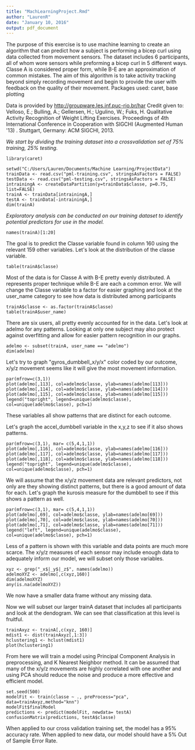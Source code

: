 ```yaml
---
title: "MachLearningProject.Rmd"
author: "LaurenR"
date: "January 10, 2016"
output: pdf_document
---
```

The purpose of this exercise is to use machine learning to create an algorithm that can predict how a subject is performing a bicep curl using data collected from movement sensors. The dataset includes 6 participants, all of whom wore sensors while preforming a bicep curl in 5 different ways. Classe A is considered proper form, while B-E are an approximation of common mistakes. The aim of this algorithm is to take activity tracking beyond simply recording movement and begin to provide the user with feedback on the quality of their movement. Packages used: caret, base plotting

Data is provided by http://groupware.les.inf.puc-rio.br/har  Credit given to: Velloso, E.; Bulling, A.; Gellersen, H.; Ugulino, W.; Fuks, H. Qualitative Activity Recognition of Weight Lifting Exercises. Proceedings of 4th International Conference in Cooperation with SIGCHI (Augmented Human '13) . Stuttgart, Germany: ACM SIGCHI, 2013.

*We start by dividing the training dataset into a crossvalidation set of 75% training, 25% testing.*
```{r, message=FALSE, echo=FALSE}
library(caret)
```
```{r}
setwd("C:/Users/Lauren/Documents/Machine Learning/ProjectData")
trainData <- read.csv("pml-training.csv", stringsAsFactors = FALSE)
testData <- read.csv("pml-testing.csv", stringsAsFactors = FALSE)
intrainingA <- createDataPartition(y=trainData$classe, p=0.75, list=FALSE)
trainA <- trainData[intrainingA,]
testA <- trainData[-intrainingA,]
dim(trainA)
```
*Exploratory analysis can be conducted on our training dataset to identify potential predictors for use in the model.*
```{r}
names(trainA)[1:20]
```
The goal is to predict the Classe variable found in column 160 using the relevant 159 other variables. Let's look at the distribution of the classe variable.
```{r}
table(trainA$classe)
```
Most of the data is for Classe A with B-E pretty evenly distributed. A represents
proper technique while B-E are each a common error.
We will change the Classe variable to a factor for easier graphing and look at the user_name category to see how data is distributed among participants
```{r}
trainA$classe <- as.factor(trainA$classe)
table(trainA$user_name)
```
There are six users, all pretty evenly accounted for in the data. Let's look
at adelmo for any patterns. Looking at only one subject may also protect against overfitting and allow for easier pattern recognition in our graphs.
```{r}
adelmo <- subset(trainA, user_name == "adelmo")
dim(adelmo)
```
Let's try to graph "gyros_dumbbell_x/y/x" color coded by our outcome, x/y/z movement seems like it will give the most movement information.
```{r, echo=FALSE}
par(mfrow=c(3,1))
plot(adelmo[,113], col=adelmo$classe, ylab=names(adelmo[113]))
plot(adelmo[,114], col=adelmo$classe, ylab=names(adelmo[114]))
plot(adelmo[,115], col=adelmo$classe, ylab=names(adelmo[115]))
legend("topright", legend=unique(adelmo$classe), col=unique(adelmo$classe), pch=1)
```

These variables all show patterns that are distinct for each outcome.

Let's graph the accel_dumbbell variable in the x,y,z to see if it also shows patterns.
```{r, echo=FALSE}
par(mfrow=c(3,1), mar= c(5,4,1,1))
plot(adelmo[,116], col=adelmo$classe, ylab=names(adelmo[116]))
plot(adelmo[,117], col=adelmo$classe, ylab=names(adelmo[117]))
plot(adelmo[,118], col=adelmo$classe, ylab=names(adelmo[118]))
legend("topright", legend=unique(adelmo$classe), col=unique(adelmo$classe), pch=1)
```

We will assume that the x/y/z movement data are relevant predictors, not only are they showing distinct patterns, but there is a good amount of data for each. Let's graph the kurosis measure for the dumbbell to see if this shows a pattern as well.

```{r}
par(mfrow=c(3,1), mar= c(5,4,1,1))
plot(adelmo[,69], col=adelmo$classe, ylab=names(adelmo[69]))
plot(adelmo[,70], col=adelmo$classe, ylab=names(adelmo[70]))
plot(adelmo[,71], col=adelmo$classe, ylab=names(adelmo[71]))
legend("left", legend=unique(adelmo$classe), col=unique(adelmo$classe), pch=1)
```

Less of a pattern is shown with this variable and data points are much more scarce.
The x/y/z measures of each sensor may include enough data to adequately inform our model, we will subset only those variables.

```{r}
xyz <- grep("_x$|_y$|_z$", names(adelmo))
adelmoXYZ <- adelmo[,c(xyz,160)]
dim(adelmoXYZ)
any(is.na(adelmoXYZ))
```

We now have a smaller data frame without any missing data.

Now we will subset our larger trainA dataset that includes all participants and look at the dendogram. We can see that classification at this level is fruitful.

```{r}
trainAxyz <- trainA[,c(xyz, 160)]
mdist1 <- dist(trainAxyz[,1:3])
hclustering1 <- hclust(mdist1)
plot(hclustering1)
```

From here we will train a model using Principal Component Analysis in preprocessing, and K Nearest Neighbor method. It can be assumed that many of the x/y/z movements are highly correlated with one another and using PCA should reduce the noise and produce a more effective and efficient model.
```{r}
set.seed(500)
modelFit <- train(classe ~ ., preProcess="pca", data=trainAxyz,method="knn")
modelFit$finalModel
predictions <- predict(modelFit, newdata= testA)
confusionMatrix(predictions, testA$classe)
```
When applied to our cross validation training set, the model has a 95% accuracy rate. When applied to new data, our model should have a 5% Out of Sample Error Rate. 
